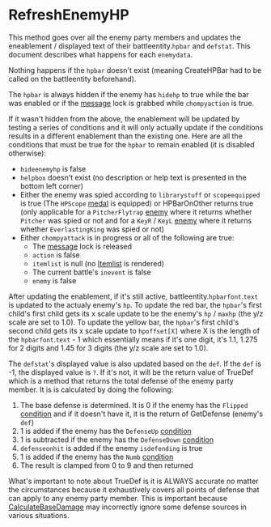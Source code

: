 # RefreshEnemyHP
This method goes over all the enemy party members and updates the eneablement / displayed text of their battleentity.`hpbar` and `defstat`. This document describes what happens for each `enemydata`.

Nothing happens if the `hpbar` doesn't exist (meaning CreateHPBar had to be called on the battleentity beforehand).

The `hpbar` is always hidden if the enemy has `hidehp` to true while the bar was enabled or if the [message](../../SetText/Notable%20states.md#message) lock is grabbed while `chompyaction` is true.

If it wasn't hidden from the above, the enablement will be updated by testing a series of conditions and it will only actually update if the conditions results in a different enablement than the existing one. Here are all the conditions that must be true for the `hpbar` to remain enabled (it is disabled otherwise):

- `hideenemyhp` is false
- `helpbox` doesn't exist (no description or help text is presented in the bottom left corner)
- Either the enemy was spied according to `librarystuff` or `scopeequipped` is true (The `HPScope` [medal](../../Enums%20and%20IDs/Medal.md) is equipped) or HPBarOnOther returns true (only applicable for a `PitcherFlytrap` [enemy](../../Enums%20and%20IDs/Enemies.md) where it returns whether `Pitcher` was spied or not and for a `KeyR` / `KeyL` [enemy](../../Enums%20and%20IDs/Enemies.md) where it returns whether `EverlastingKing` was spied or not)
- Either `chompyattack` is in progress or all of the following are true:
    - The [message](../../SetText/Notable%20states.md#message) lock is released
    - `action` is false
    - `itemlist` is null (no [Itemlist](../../ItemList/ItemList.md#itemlist) is rendered)
    - The current battle's `inevent` is false
    - `enemy` is false

After updating the enablement, if it's still active, battleentity.`hpbarfont`.`text` is updated to the actualy enemy's `hp`. To update the red bar, the `hpbar`'s first child's first child gets its x scale update to be the enemy's `hp` / `maxhp` (the y/z scale are set to 1.0). To update the yellow bar, the `hpbar`'s first child's second child gets its x scale update to `hpoffset[X]` where X is the length of the `hpbarfont`.`text` - 1 which essentially means if it's one digit, it's 1.1, 1.275 for 2 digits and 1.45 for 3 digits (the y/z scale are set to 1.0).

The `defstat`'s displayed value is also updated based on the `def`. If the `def` is -1, the displayed value is `?`. If it's not, it will be the return value of TrueDef which is a method that returns the total defense of the enemy party member. It is is calculated by doing the following:

1. The base defense is determined. It is 0 if the enemy has the `Flipped` [condition](../Actors%20states/Conditions.md) and if it doesn't have it, it is the return of GetDefense (enemy's `def`)
2. 1 is added if the enemy has the `DefenseUp` [condition](../Actors%20states/Conditions.md)
3. 1 is subtracted if the enemy has the `DefenseDown` [condition](../Actors%20states/Conditions.md)
4. `defenseonhit` is added if the enemy `isdefending` is true 
5. 1 is added if the enemy has the `Numb` [condition](../Actors%20states/Conditions.md)
6. The result is clamped from 0 to 9 and then returned

What's important to note about TrueDef is it is ALWAYS accurate no matter the circumstances because it exhaustively covers all points of defense that can apply to any enemy party member. This is important because [CalculateBaseDamage](../Damage%20pipeline/CalculateBaseDamage.md) may incorrectly ignore some defense sources in various situations.

